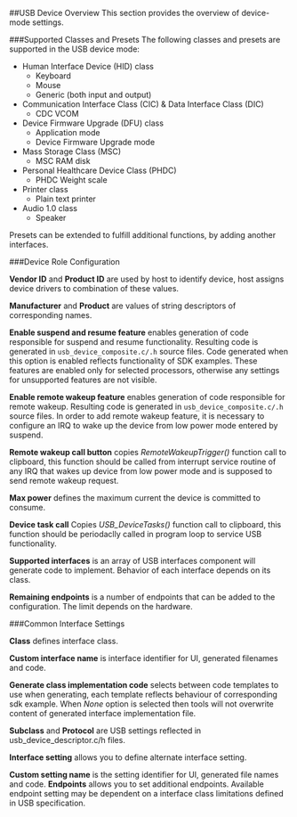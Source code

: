 ##USB Device Overview
This section provides the overview of device-mode settings.

###Supported Classes and Presets
The following classes and presets are supported in the USB device mode:
* Human Interface Device (HID) class
    * Keyboard
    * Mouse
    * Generic (both input and output)
* Communication Interface Class (CIC) & Data Interface Class (DIC)
    * CDC VCOM
* Device Firmware Upgrade (DFU) class
    * Application mode
    * Device Firmware Upgrade mode
* Mass Storage Class (MSC)
    * MSC RAM disk
* Personal Healthcare Device Class (PHDC)
    * PHDC Weight scale
* Printer class
    * Plain text printer
* Audio 1.0 class
    * Speaker

Presets can be extended to fulfill additional functions, by adding another interfaces.

###Device Role Configuration

**Vendor ID** and **Product ID** are used by host to identify device, host assigns device drivers to combination of these values.

**Manufacturer** and **Product** are values of string descriptors of corresponding names.

**Enable suspend and resume feature** enables generation of code responsible for suspend and resume functionality. Resulting code is generated in `usb_device_composite.c/.h` source files. Code generated when this option is enabled reflects functionality of SDK examples. These features are enabled only for selected processors, otherwise any settings for unsupported features are not visible.

**Enable remote wakeup feature** enables generation of code responsible for remote wakeup. Resulting code is generated in `usb_device_composite.c/.h` source files. In order  to add remote wakeup feature, it is necessary to configure an IRQ to wake up the device from low power mode entered by suspend.

**Remote wakeup call button** copies *RemoteWakeupTrigger()* function call to clipboard, this function should be called from interrupt service routine of any IRQ that wakes up device from low power mode and is supposed to send remote wakeup request.

**Max power** defines the maximum current the device is committed to consume. 

**Device task call** Copies *USB_DeviceTasks()* function call to clipboard, this function should be periodaclly called in program loop to service USB functionality.

**Supported interfaces** is an array of USB interfaces component will generate code to implement. Behavior of each interface depends on its class.

**Remaining endpoints** is a number of endpoints that can be added to the configuration. The limit depends on the hardware.

###Common Interface Settings

**Class** defines interface class.

**Custom interface name** is interface identifier for UI, generated filenames and code.

**Generate class implementation code** selects between code templates to use when generating, each template reflects behaviour of corresponding sdk example. When *None* option is selected then tools will not overwrite content of generated interface implementation file.

**Subclass** and **Protocol** are USB settings reflected in usb_device_descriptor.c/h files.

**Interface setting** allows you to define alternate interface setting.

**Custom setting name** is the setting identifier for UI, generated file names and code.
**Endpoints** allows you to set additional endpoints. Available endpoint setting may be dependent on a interface class limitations defined in USB specification.
